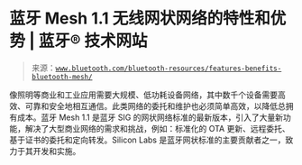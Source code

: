 <!--yml

分类：未分类

日期：2024 年 5 月 27 日 14:43:20

-->

# 蓝牙 Mesh 1.1 无线网状网络的特性和优势 | 蓝牙® 技术网站

> 来源：[`www.bluetooth.com/bluetooth-resources/features-benefits-bluetooth-mesh/`](https://www.bluetooth.com/bluetooth-resources/features-benefits-bluetooth-mesh/)

像照明等商业和工业应用需要大规模、低功耗设备网络，其中数千个设备需要高效、可靠和安全地相互通信。此类网络的委托和维护也必须简单高效，以降低总拥有成本。蓝牙 Mesh 1.1 是蓝牙 SIG 的网状网络标准的最新版本，引入了大量新功能，解决了大型商业网络的需求和挑战，例如：标准化的 OTA 更新、远程委托、基于证书的委托和定向转发。Silicon Labs 是蓝牙网状标准的主要贡献者之一，致力于其开发和实施。
